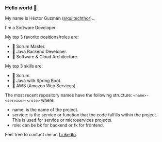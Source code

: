 ### Hello world 👋

My name is Héctor Guzmán ([arquitechthor](https://arquitechthor.github.io/))...

I'm a Software Developer. 

My top 3 favorite positions/roles are:
- 🥇 Scrum Master.
- 🥈 Java Backend Developer.
- 🥉 Software & Cloud Architecture.

My top 3 skills are:
- 🥇 Scrum.
- 🥈 Java with Spring Boot.
- 🥉 AWS (Amazon Web Services).

The most recent repository names have the following structure:
`<name>-<service>-<role>`
where:
- name: is the name of the project.
- service: is the service or function that the code fulfills within the project. This is used for service or microservices projects.
- role: can be bk for backend or fk for frontend.

Feel free to contact me on [LinkedIn](https://www.linkedin.com/in/guzman6001/).
